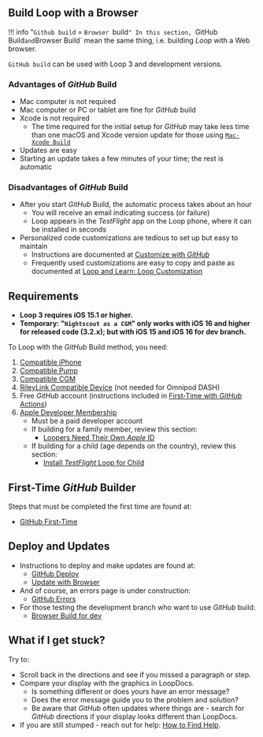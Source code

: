 ## Build Loop with a Browser
!!! info "`Github build` = `Browser `build`"
    In this section, `GitHub Build` and `Browser Build` mean the same thing, i.e. building *Loop* with a Web browser.

`GitHub build` can be used with Loop 3 and development versions.

### Advantages of *GitHub* Build

* Mac computer is not required
* Mac computer or PC or tablet are fine for *GitHub* build
* Xcode is not required
    * The time required for the initial setup for *GitHub* may take less time than one macOS and Xcode version update for those using [`Mac-Xcode Build`](../build/overview.md)
* Updates are easy
* Starting an update takes a few minutes of your time; the rest is automatic


### Disadvantages of *GitHub* Build

* After you start *GitHub* Build, the automatic process takes about an hour
    * You will receive an email indicating success (or failure)
    * Loop appears in the *TestFlight* app on the Loop phone, where it can be installed in seconds
* Personalized code customizations are tedious to set up but easy to maintain
    * Instructions are documented at [Customize with *GitHub*](../gh-actions/gh-customize.md)
    * Frequently used customizations are easy to copy and paste as documented at [Loop and Learn: Loop Customization](https://www.loopandlearn.org/custom-code#prepared-custom-list)


## Requirements

* **Loop 3 requires iOS 15.1 or higher.**
* **Temporary: "`Nightscout as a CGM`" only works with iOS 16 and higher for released code (3.2.x); but with iOS 15 and iOS 16 for dev branch.**

To Loop with the *GitHub* Build method, you need:

1. [Compatible iPhone](../build/phone.md)
1. [Compatible Pump](../build/pump.md)
1. [Compatible CGM](../build/cgm.md)
1. [RileyLink Compatible Device](../build/rileylink.md) (not needed for Omnipod DASH)
1. Free *GitHub* account (instructions included in [First-Time with *GitHub* Actions](../gh-actions/gh-first-time.md))
1. [Apple Developer Membership](../build/apple-developer.md)
    * Must be a paid developer account
    * If building for a family member, review this section:
        * [Loopers Need Their Own *Apple* ID](../build/apple-developer.md#loopers-need-their-own-apple-id)
    * If building for a child (age depends on the country), review this section:
        * [Install *TestFlight* Loop for Child](../gh-actions/gh-deploy.md#install-testflight-loop-for-child)

## First-Time *GitHub* Builder

Steps that must be completed the first time are found at:

* [GitHub First-Time](../gh-actions/gh-first-time.md)

## Deploy and Updates

* Instructions to deploy and make updates are found at:
    * [GitHub Deploy](../gh-actions/gh-deploy.md)
    * [Update with Browser](../gh-actions/gh-update.md)
* And of course, an errors page is under construction:
    * [GitHub Errors](../gh-actions/gh-errors.md)
* For those testing the development branch who want to use *GitHub* build:
    * [Browser Build for dev](../gh-actions/gh-update.md#github-build-for-dev)

## What if I get stuck?

Try to:

* Scroll back in the directions and see if you missed a paragraph or step.
* Compare your display with the graphics in LoopDocs.
    * Is something different or does yours have an error message?
    * Does the error message guide you to the problem and solution?
    * Be aware that *GitHub* often updates where things are - search for *GitHub* directions if your display looks different than LoopDocs.
* If you are still stumped - reach out for help: [How to Find Help](../intro/loopdocs-how-to.md#how-to-find-help).

